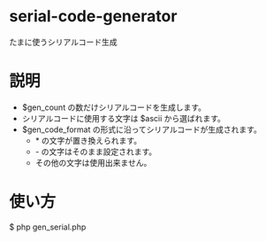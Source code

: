 # serial-code-generator
たまに使うシリアルコード生成

# 説明
* $gen_count の数だけシリアルコードを生成します。
* シリアルコードに使用する文字は $ascii から選ばれます。
* $gen_code_format の形式に沿ってシリアルコードが生成されます。
  * \* の文字が置き換えられます。
  * \- の文字はそのまま設定されます。
  * その他の文字は使用出来ません。
# 使い方
$ php gen_serial.php
